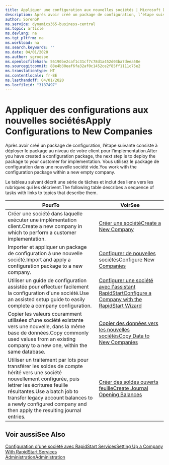 ```yaml
---
title: Appliquer une configuration aux nouvelles sociétés | Microsoft Docs
description: Après avoir créé un package de configuration, l’étape suivante consiste à déployer le package au niveau de votre client pour l’implémentation. Vous utilisez la configuration avec une nouvelle société vide.
author: SorenGP
ms.service: dynamics365-business-central
ms.topic: article
ms.devlang: na
ms.tgt_pltfrm: na
ms.workload: na
ms.search.keywords: ''
ms.date: 04/01/2020
ms.author: sgroespe
ms.openlocfilehash: 56190be2caf1c31cf7c78d1a452d03ba7deea58e
ms.sourcegitcommit: 88e4b30eaf6fa32af0c1452ce2f85ff1111c75e2
ms.translationtype: HT
ms.contentlocale: fr-BE
ms.lasthandoff: 04/01/2020
ms.locfileid: "3187497"
---
```

# <a name="apply-configurations-to-new-companies"></a><span data-ttu-id="f6da2-104">Appliquer des configurations aux nouvelles sociétés</span><span class="sxs-lookup"><span data-stu-id="f6da2-104">Apply Configurations to New Companies</span></span>
<span data-ttu-id="f6da2-105">Après avoir créé un package de configuration, l’étape suivante consiste à déployer le package au niveau de votre client pour l’implémentation.</span><span class="sxs-lookup"><span data-stu-id="f6da2-105">After you have created a configuration package, the next step is to deploy the package to your customer for implementation.</span></span> <span data-ttu-id="f6da2-106">Vous utilisez le package de configuration dans une nouvelle société vide.</span><span class="sxs-lookup"><span data-stu-id="f6da2-106">You work with the configuration package within a new empty company.</span></span>  

 <span data-ttu-id="f6da2-107">Le tableau suivant décrit une série de tâches et inclut des liens vers les rubriques qui les décrivent.</span><span class="sxs-lookup"><span data-stu-id="f6da2-107">The following table describes a sequence of tasks with links to topics that describe them.</span></span>

|<span data-ttu-id="f6da2-108">**Pour**</span><span class="sxs-lookup"><span data-stu-id="f6da2-108">**To**</span></span>|<span data-ttu-id="f6da2-109">**Voir**</span><span class="sxs-lookup"><span data-stu-id="f6da2-109">**See**</span></span>|  
|------------|-------------|  
|<span data-ttu-id="f6da2-110">Créer une société dans laquelle exécuter une implémentation client.</span><span class="sxs-lookup"><span data-stu-id="f6da2-110">Create a new company in which to perform a customer implementation.</span></span>|[<span data-ttu-id="f6da2-111">Créer une société</span><span class="sxs-lookup"><span data-stu-id="f6da2-111">Create a New Company</span></span>](admin-how-to-create-a-new-company.md)|  
|<span data-ttu-id="f6da2-112">Importer et appliquer un package de configuration à une nouvelle société.</span><span class="sxs-lookup"><span data-stu-id="f6da2-112">Import and apply a configuration package to a new company.</span></span>|[<span data-ttu-id="f6da2-113">Configurer de nouvelles sociétés</span><span class="sxs-lookup"><span data-stu-id="f6da2-113">Configure New Companies</span></span>](admin-how-to-configure-new-companies.md)|  
|<span data-ttu-id="f6da2-114">Utiliser un guide de configuration assistée pour effectuer facilement la configuration d'une société.</span><span class="sxs-lookup"><span data-stu-id="f6da2-114">Use an assisted setup guide to easily complete a company configuration.</span></span>|[<span data-ttu-id="f6da2-115">Configurer une société avec l'assistant RapidStart</span><span class="sxs-lookup"><span data-stu-id="f6da2-115">Configure a Company with the RapidStart Wizard</span></span>](admin-how-to-configure-a-company-with-the-rapidstart-wizard.md)|
|<span data-ttu-id="f6da2-116">Copier les valeurs couramment utilisées d'une société existante vers une nouvelle, dans la même base de données.</span><span class="sxs-lookup"><span data-stu-id="f6da2-116">Copy commonly used values from an existing company to a new one, within the same database.</span></span>|[<span data-ttu-id="f6da2-117">Copier des données vers les nouvelles sociétés</span><span class="sxs-lookup"><span data-stu-id="f6da2-117">Copy Data to New Companies</span></span>](admin-how-to-copy-data-to-new-companies.md)|  
|<span data-ttu-id="f6da2-118">Utiliser un traitement par lots pour transférer les soldes de compte hérité vers une société nouvellement configurée, puis lettrer les écritures feuille résultantes.</span><span class="sxs-lookup"><span data-stu-id="f6da2-118">Use a batch job to transfer legacy account balances to a newly configured company and then apply the resulting journal entries.</span></span>|[<span data-ttu-id="f6da2-119">Créer des soldes ouverts feuille</span><span class="sxs-lookup"><span data-stu-id="f6da2-119">Create Journal Opening Balances</span></span>](admin-how-to-create-journal-opening-balances.md)|  

## <a name="see-also"></a><span data-ttu-id="f6da2-120">Voir aussi</span><span class="sxs-lookup"><span data-stu-id="f6da2-120">See Also</span></span>  
[<span data-ttu-id="f6da2-121">Configuration d'une société avec RapidStart Services</span><span class="sxs-lookup"><span data-stu-id="f6da2-121">Setting Up a Company With RapidStart Services</span></span>](admin-set-up-a-company-with-rapidstart.md)  
[<span data-ttu-id="f6da2-122">Administration</span><span class="sxs-lookup"><span data-stu-id="f6da2-122">Administration</span></span>](admin-setup-and-administration.md)
